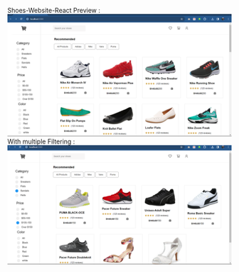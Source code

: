 Shoes-Website-React Preview :
![logo](https://github.com/exploreTanvir/Shoes-Website-React/blob/master/src/2.png)
With multiple Filtering :
![logo](https://github.com/exploreTanvir/Shoes-Website-React/blob/master/src/3.png)
